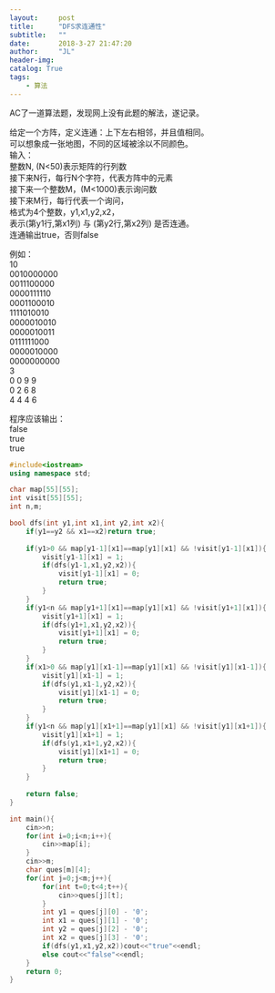 ```yaml
---
layout:     post
title:      "DFS求连通性"
subtitle:   ""
date:       2018-3-27 21:47:20
author:     "JL"
header-img: 
catalog: True
tags:
    - 算法
---
```


AC了一道算法题，发现网上没有此题的解法，遂记录。  

给定一个方阵，定义连通：上下左右相邻，并且值相同。  
可以想象成一张地图，不同的区域被涂以不同颜色。  
输入：  
整数N, (N<50)表示矩阵的行列数  
接下来N行，每行N个字符，代表方阵中的元素  
接下来一个整数M，(M<1000)表示询问数  
接下来M行，每行代表一个询问，  
格式为4个整数，y1,x1,y2,x2，  
表示(第y1行,第x1列) 与 (第y2行,第x2列) 是否连通。  
连通输出true，否则false  

例如：  
10  
0010000000  
0011100000  
0000111110  
0001100010  
1111010010  
0000010010  
0000010011  
0111111000  
0000010000  
0000000000  
3  
0 0 9 9  
0 2 6 8  
4 4 4 6  

程序应该输出：  
false  
true  
true  

```cpp
#include<iostream>
using namespace std;

char map[55][55];
int visit[55][55];
int n,m;

bool dfs(int y1,int x1,int y2,int x2){
	if(y1==y2 && x1==x2)return true;
	
	if(y1>0 && map[y1-1][x1]==map[y1][x1] && !visit[y1-1][x1]){
		visit[y1-1][x1] = 1;
		if(dfs(y1-1,x1,y2,x2)){
			visit[y1-1][x1] = 0;
			return true;
		}
	}
	if(y1<n && map[y1+1][x1]==map[y1][x1] && !visit[y1+1][x1]){
		visit[y1+1][x1] = 1;
		if(dfs(y1+1,x1,y2,x2)){
			visit[y1+1][x1] = 0;
			return true;
		}
	}
	if(x1>0 && map[y1][x1-1]==map[y1][x1] && !visit[y1][x1-1]){
		visit[y1][x1-1] = 1;
		if(dfs(y1,x1-1,y2,x2)){
			visit[y1][x1-1] = 0;
			return true;
		}
	}
	if(y1<n && map[y1][x1+1]==map[y1][x1] && !visit[y1][x1+1]){
		visit[y1][x1+1] = 1;
		if(dfs(y1,x1+1,y2,x2)){
			visit[y1][x1+1] = 0;
			return true;
		}
	}
	
	return false;
}

int main(){
	cin>>n;
	for(int i=0;i<n;i++){
		cin>>map[i];
	}
	cin>>m;
	char ques[m][4];
	for(int j=0;j<m;j++){
		for(int t=0;t<4;t++){
			cin>>ques[j][t];
		}
		int y1 = ques[j][0] - '0';
		int x1 = ques[j][1] - '0';
		int y2 = ques[j][2] - '0';
		int x2 = ques[j][3] - '0';
		if(dfs(y1,x1,y2,x2))cout<<"true"<<endl;
		else cout<<"false"<<endl;
	}
	return 0;
}
```